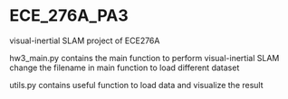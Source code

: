 # ECE_276A_PA3
visual-inertial SLAM project of ECE276A

hw3_main.py contains the main function to perform visual-inertial SLAM
change the filename in main function to load different dataset

utils.py contains useful function to load data and visualize the result
